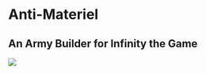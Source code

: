 # Anti-Materiel

## An Army Builder for Infinity the Game

![](https://github.com/cbadger85/Anti-Materiel/workflows/CI/badge.svg)
